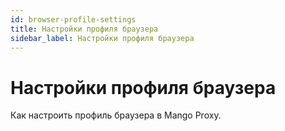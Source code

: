 ```yaml
---
id: browser-profile-settings
title: Настройки профиля браузера
sidebar_label: Настройки профиля браузера
---
```

# Настройки профиля браузера
Как настроить профиль браузера в Mango Proxy.